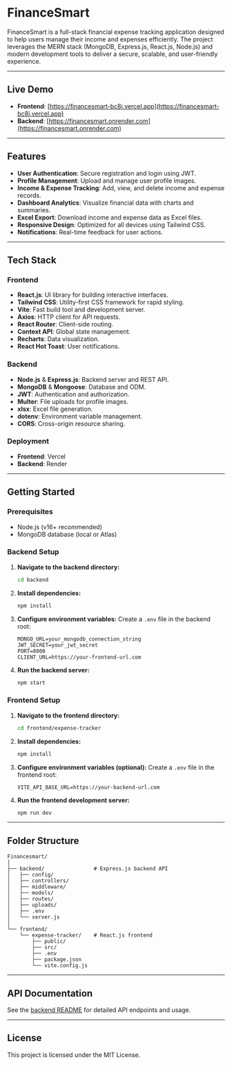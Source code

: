 # FinanceSmart

FinanceSmart is a full-stack financial expense tracking application designed to help users manage their income and expenses efficiently. The project leverages the MERN stack (MongoDB, Express.js, React.js, Node.js) and modern development tools to deliver a secure, scalable, and user-friendly experience.

---

## Live Demo

- **Frontend**: [https://financesmart-bc8j.vercel.app](https://financesmart-bc8j.vercel.app)
- **Backend**: [https://financesmart.onrender.com](https://financesmart.onrender.com)

---

## Features

- **User Authentication**: Secure registration and login using JWT.
- **Profile Management**: Upload and manage user profile images.
- **Income & Expense Tracking**: Add, view, and delete income and expense records.
- **Dashboard Analytics**: Visualize financial data with charts and summaries.
- **Excel Export**: Download income and expense data as Excel files.
- **Responsive Design**: Optimized for all devices using Tailwind CSS.
- **Notifications**: Real-time feedback for user actions.

---

## Tech Stack

### Frontend

- **React.js**: UI library for building interactive interfaces.
- **Tailwind CSS**: Utility-first CSS framework for rapid styling.
- **Vite**: Fast build tool and development server.
- **Axios**: HTTP client for API requests.
- **React Router**: Client-side routing.
- **Context API**: Global state management.
- **Recharts**: Data visualization.
- **React Hot Toast**: User notifications.

### Backend

- **Node.js** & **Express.js**: Backend server and REST API.
- **MongoDB** & **Mongoose**: Database and ODM.
- **JWT**: Authentication and authorization.
- **Multer**: File uploads for profile images.
- **xlsx**: Excel file generation.
- **dotenv**: Environment variable management.
- **CORS**: Cross-origin resource sharing.

### Deployment

- **Frontend**: Vercel
- **Backend**: Render

---

## Getting Started

### Prerequisites

- Node.js (v16+ recommended)
- MongoDB database (local or Atlas)

### Backend Setup

1. **Navigate to the backend directory:**
   ```sh
   cd backend
   ```

2. **Install dependencies:**
   ```sh
   npm install
   ```

3. **Configure environment variables:**
   Create a `.env` file in the backend root:
   ```
   MONGO_URL=your_mongodb_connection_string
   JWT_SECRET=your_jwt_secret
   PORT=8000
   CLIENT_URL=https://your-frontend-url.com
   ```

4. **Run the backend server:**
   ```sh
   npm start
   ```

### Frontend Setup

1. **Navigate to the frontend directory:**
   ```sh
   cd frontend/expense-tracker
   ```

2. **Install dependencies:**
   ```sh
   npm install
   ```

3. **Configure environment variables (optional):**
   Create a `.env` file in the frontend root:
   ```
   VITE_API_BASE_URL=https://your-backend-url.com
   ```

4. **Run the frontend development server:**
   ```sh
   npm run dev
   ```

---

## Folder Structure

```
Financesmart/
│
├── backend/                # Express.js backend API
│   ├── config/
│   ├── controllers/
│   ├── middleware/
│   ├── models/
│   ├── routes/
│   ├── uploads/
│   ├── .env
│   └── server.js
│
└── frontend/
    └── expense-tracker/    # React.js frontend
        ├── public/
        ├── src/
        ├── .env
        ├── package.json
        └── vite.config.js
```

---

## API Documentation

See the [backend README](./backend/README.md) for detailed API endpoints and usage.

---

## License

This project is licensed under the MIT License.
